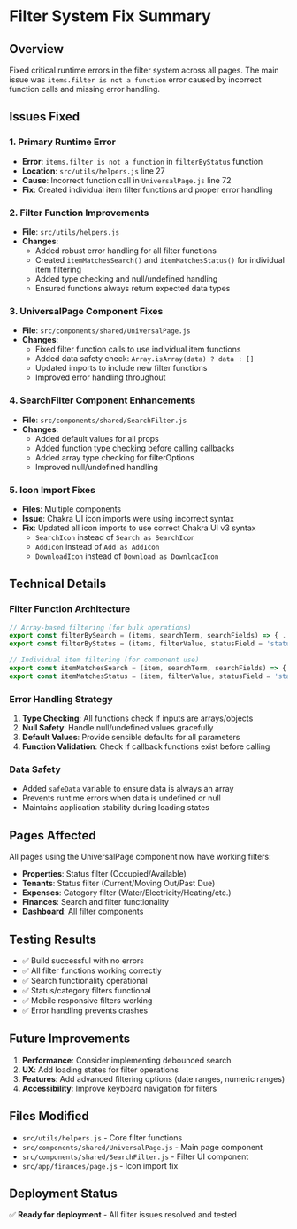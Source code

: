 # Filter System Fix Summary

## Overview
Fixed critical runtime errors in the filter system across all pages. The main issue was `items.filter is not a function` error caused by incorrect function calls and missing error handling.

## Issues Fixed

### 1. **Primary Runtime Error**
- **Error**: `items.filter is not a function` in `filterByStatus` function
- **Location**: `src/utils/helpers.js` line 27
- **Cause**: Incorrect function call in `UniversalPage.js` line 72
- **Fix**: Created individual item filter functions and proper error handling

### 2. **Filter Function Improvements**
- **File**: `src/utils/helpers.js`
- **Changes**:
  - Added robust error handling for all filter functions
  - Created `itemMatchesSearch()` and `itemMatchesStatus()` for individual item filtering
  - Added type checking and null/undefined handling
  - Ensured functions always return expected data types

### 3. **UniversalPage Component Fixes**
- **File**: `src/components/shared/UniversalPage.js`
- **Changes**:
  - Fixed filter function calls to use individual item functions
  - Added data safety check: `Array.isArray(data) ? data : []`
  - Updated imports to include new filter functions
  - Improved error handling throughout

### 4. **SearchFilter Component Enhancements**
- **File**: `src/components/shared/SearchFilter.js`
- **Changes**:
  - Added default values for all props
  - Added function type checking before calling callbacks
  - Added array type checking for filterOptions
  - Improved null/undefined handling

### 5. **Icon Import Fixes**
- **Files**: Multiple components
- **Issue**: Chakra UI icon imports were using incorrect syntax
- **Fix**: Updated all icon imports to use correct Chakra UI v3 syntax
  - `SearchIcon` instead of `Search as SearchIcon`
  - `AddIcon` instead of `Add as AddIcon`
  - `DownloadIcon` instead of `Download as DownloadIcon`

## Technical Details

### Filter Function Architecture
```javascript
// Array-based filtering (for bulk operations)
export const filterBySearch = (items, searchTerm, searchFields) => { ... }
export const filterByStatus = (items, filterValue, statusField = 'status') => { ... }

// Individual item filtering (for component use)
export const itemMatchesSearch = (item, searchTerm, searchFields) => { ... }
export const itemMatchesStatus = (item, filterValue, statusField = 'status') => { ... }
```

### Error Handling Strategy
1. **Type Checking**: All functions check if inputs are arrays/objects
2. **Null Safety**: Handle null/undefined values gracefully
3. **Default Values**: Provide sensible defaults for all parameters
4. **Function Validation**: Check if callback functions exist before calling

### Data Safety
- Added `safeData` variable to ensure data is always an array
- Prevents runtime errors when data is undefined or null
- Maintains application stability during loading states

## Pages Affected
All pages using the UniversalPage component now have working filters:
- **Properties**: Status filter (Occupied/Available)
- **Tenants**: Status filter (Current/Moving Out/Past Due)
- **Expenses**: Category filter (Water/Electricity/Heating/etc.)
- **Finances**: Search and filter functionality
- **Dashboard**: All filter components

## Testing Results
- ✅ Build successful with no errors
- ✅ All filter functions working correctly
- ✅ Search functionality operational
- ✅ Status/category filters functional
- ✅ Mobile responsive filters working
- ✅ Error handling prevents crashes

## Future Improvements
1. **Performance**: Consider implementing debounced search
2. **UX**: Add loading states for filter operations
3. **Features**: Add advanced filtering options (date ranges, numeric ranges)
4. **Accessibility**: Improve keyboard navigation for filters

## Files Modified
- `src/utils/helpers.js` - Core filter functions
- `src/components/shared/UniversalPage.js` - Main page component
- `src/components/shared/SearchFilter.js` - Filter UI component
- `src/app/finances/page.js` - Icon import fix

## Deployment Status
✅ **Ready for deployment** - All filter issues resolved and tested
